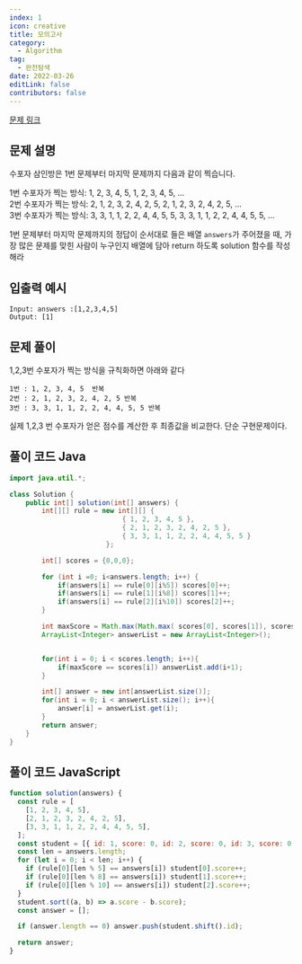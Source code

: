 ```yaml
---
index: 1
icon: creative
title: 모의고사
category:
  - Algorithm
tag:
  - 완전탐색
date: 2022-03-26
editLink: false
contributors: false
---
```


[문제 링크](https://programmers.co.kr/learn/courses/30/lessons/42840)

## 문제 설명

수포자 삼인방은 1번 문제부터 마지막 문제까지 다음과 같이 찍습니다.

1번 수포자가 찍는 방식: 1, 2, 3, 4, 5, 1, 2, 3, 4, 5, ...  
2번 수포자가 찍는 방식: 2, 1, 2, 3, 2, 4, 2, 5, 2, 1, 2, 3, 2, 4, 2, 5, ...  
3번 수포자가 찍는 방식: 3, 3, 1, 1, 2, 2, 4, 4, 5, 5, 3, 3, 1, 1, 2, 2, 4, 4, 5, 5, ...  

1번 문제부터 마지막 문제까지의 정답이 순서대로 들은 배열 `answers`가 주어졌을 때, 가장 많은 문제를 맞힌 사람이 누구인지 배열에 담아 return 하도록 solution 함수를 작성해라

## 입출력 예시

```
Input: answers :[1,2,3,4,5]
Output: [1]
```

## 문제 풀이

1,2,3번 수포자가 찍는 방식을 규칙화하면 아래와 같다  

    1번 : 1, 2, 3, 4, 5  반복  
    2번 : 2, 1, 2, 3, 2, 4, 2, 5 반복  
    3번 : 3, 3, 1, 1, 2, 2, 4, 4, 5, 5 반복  

 실제 1,2,3 번 수포자가 얻은 점수를 계산한 후 최종값을 비교한다. 단순 구현문제이다.

## 풀이 코드 Java

```java
import java.util.*;

class Solution {
    public int[] solution(int[] answers) {
        int[][] rule = new int[][] {
                            { 1, 2, 3, 4, 5 },
                            { 2, 1, 2, 3, 2, 4, 2, 5 },
                            { 3, 3, 1, 1, 2, 2, 4, 4, 5, 5 }
                        };

        int[] scores = {0,0,0};

        for (int i =0; i<answers.length; i++) {
            if(answers[i] == rule[0][i%5]) scores[0]++;
            if(answers[i] == rule[1][i%8]) scores[1]++;
            if(answers[i] == rule[2][i%10]) scores[2]++;
        }

        int maxScore = Math.max(Math.max( scores[0], scores[1]), scores[2]);
        ArrayList<Integer> answerList = new ArrayList<Integer>();


        for(int i = 0; i < scores.length; i++){
            if(maxScore == scores[i]) answerList.add(i+1);
        }

        int[] answer = new int[answerList.size()];
        for(int i = 0; i < answerList.size(); i++){
            answer[i] = answerList.get(i);
        }
        return answer;
    }
}
```

## 풀이 코드 JavaScript

```js
function solution(answers) {
  const rule = [
    [1, 2, 3, 4, 5],
    [2, 1, 2, 3, 2, 4, 2, 5],
    [3, 3, 1, 1, 2, 2, 4, 4, 5, 5],
  ];
  const student = [{ id: 1, score: 0, id: 2, score: 0, id: 3, score: 0 }];
  const len = answers.length;
  for (let i = 0; i < len; i++) {
    if (rule[0][len % 5] == answers[i]) student[0].score++;
    if (rule[0][len % 8] == answers[i]) student[1].score++;
    if (rule[0][len % 10] == answers[i]) student[2].score++;
  }
  student.sort((a, b) => a.score - b.score);
  const answer = [];

  if (answer.length == 0) answer.push(student.shift().id);

  return answer;
}
```
